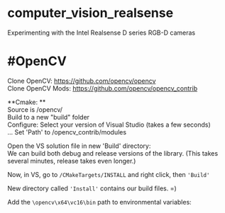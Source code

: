 # computer_vision_realsense  
Experimenting with the Intel Realsense D series RGB-D cameras  


# #OpenCV  

Clone OpenCV: https://github.com/opencv/opencv  
Clone OpenCV Mods: https://github.com/opencv/opencv_contrib    

**Cmake:  **  
Source is /opencv/  
Build to a new "build" folder  
Configure: Select your version of Visual Studio (takes a few seconds)  
 ... Set 'Path' to /opencv_contrib/modules    

Open the VS solution file in new 'Build' directory:  
We can build both debug and release versions of the library. (This takes several minutes, release takes even longer.)  

Now, in VS, go to `/CMakeTargets/INSTALL` and right click, then `'Build' ` 

New directory called `'Install'` contains our build files. =)  

Add the `\opencv\x64\vc16\bin` path to environmental variables:  